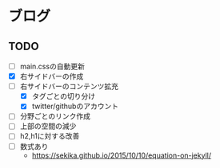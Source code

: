 # ブログ

## TODO
- [ ] main.cssの自動更新
- [x] 右サイドバーの作成
- [ ] 右サイドバーのコンテンツ拡充
  - [x] タグごとの切り分け
  - [x] twitter/githubのアカウント
- [ ] 分野ごとのリンク作成
- [ ] 上部の空間の減少
- [ ] h2,h1に対する改善
- [ ] 数式あり
  - https://sekika.github.io/2015/10/10/equation-on-jekyll/
